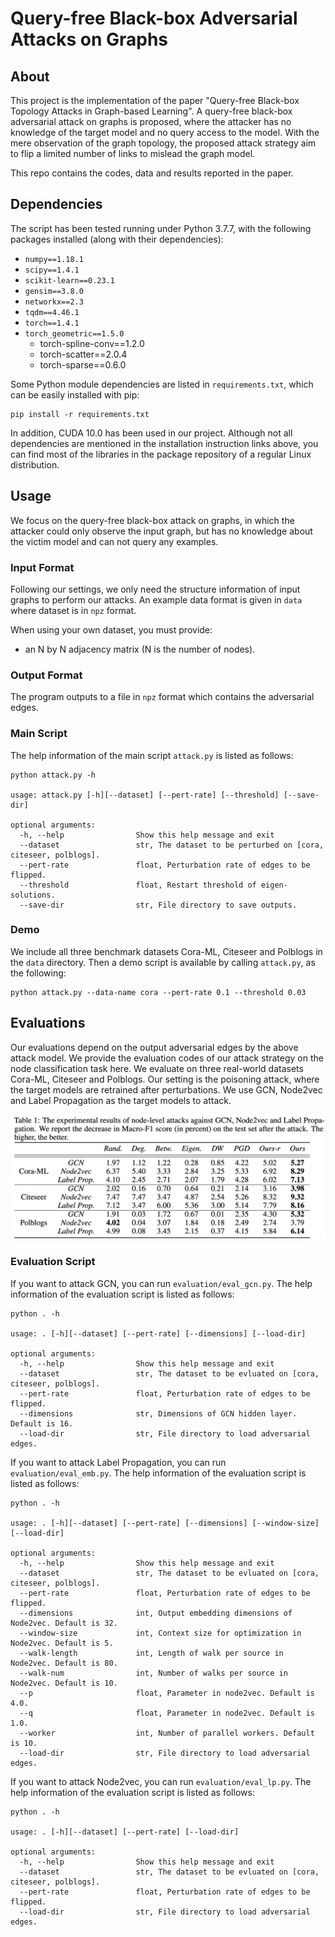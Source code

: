 Query-free Black-box Adversarial Attacks on Graphs
===============================================================================

About
-----

This project is the implementation of the paper "Query-free Black-box Topology Attacks in Graph-based Learning".
A query-free black-box adversarial attack on graphs is proposed, where the attacker has no knowledge of the target model and no query access to the model. With the mere observation of the graph topology, the proposed attack strategy aim to flip a limited number of links to mislead the graph model.

This repo contains the codes, data and results reported in the paper.

Dependencies
-----

The script has been tested running under Python 3.7.7, with the following packages installed (along with their dependencies):

- `numpy==1.18.1`
- `scipy==1.4.1`
- `scikit-learn==0.23.1`
- `gensim==3.8.0`
- `networkx==2.3`
- `tqdm==4.46.1`
- `torch==1.4.1`
- `torch_geometric==1.5.0`
  - torch-spline-conv==1.2.0
  - torch-scatter==2.0.4
  - torch-sparse==0.6.0

Some Python module dependencies are listed in `requirements.txt`, which can be easily installed with pip:

```
pip install -r requirements.txt
```

In addition, CUDA 10.0 has been used in our project. Although not all dependencies are mentioned in the installation instruction links above, you can find most of the libraries in the package repository of a regular Linux distribution.


Usage
-----
We focus on the query-free black-box attack on graphs, in which the attacker could only observe the input graph, but has no knowledge about the victim model and can not query any examples.

### Input Format
Following our settings, we only need the structure information of input graphs to perform our attacks.
An example data format is given in ```data``` where dataset is in ```npz``` format.

When using your own dataset, you must provide:

* an N by N adjacency matrix (N is the number of nodes).

### Output Format
The program outputs to a file in ```npz``` format which contains the adversarial edges.

### Main Script
The help information of the main script ```attack.py``` is listed as follows:

    python attack.py -h
    
    usage: attack.py [-h][--dataset] [--pert-rate] [--threshold] [--save-dir]
    
    optional arguments:
      -h, --help                Show this help message and exit
      --dataset                 str, The dataset to be perturbed on [cora, citeseer, polblogs].
      --pert-rate               float, Perturbation rate of edges to be flipped.
      --threshold               float, Restart threshold of eigen-solutions.
      --save-dir                str, File directory to save outputs.
      
### Demo
We include all three benchmark datasets Cora-ML, Citeseer and Polblogs in the ```data``` directory.
Then a demo script is available by calling ```attack.py```, as the following:

    python attack.py --data-name cora --pert-rate 0.1 --threshold 0.03 
    
    
Evaluations
-----
Our evaluations depend on the output adversarial edges by the above attack model.
We provide the evaluation codes of our attack strategy on the node classification task here. 
We evaluate on three real-world datasets Cora-ML, Citeseer and Polblogs. 
Our setting is the poisoning attack, where the target models are retrained after perturbations.
We use GCN, Node2vec and Label Propagation as the target models to attack.

<div align=center><img width="600" src="https://github.com/anonymous-attack/query_free_graph_attack/raw/master/pics/node_level_attack.png"/></div>

<!--
We provide the evaluation codes of node-level attack and graph-level attack here. 

### Node-level Attack
For node-level attack, we perform our attack strategy to the node classification task. 
We evaluate on three real-world datasets Cora-ML, Citeseer and Polblogs. 
Our setting is the poisoning attack, where the target models are retrained after perturbations.
We use GCN, Node2vec and Label Propagation as the target models to attack.
If you want to attack GCN, you can run ```evaluation/eval_gcn.py```.
If you want to attack Node2vec, you can run ```evaluation/eval_emb.py```.
If you want to attack Label Propagation, you can run ```evaluation/eval_lp.py```.
     
### Graph-level Attack
For graph-level attack, we perform our attack strategy to the graph classification task. 
We evaluate on two protein datasets: Enzymes and Proteins. 
We use GIN and Diffpool as our target models to attack.
If you want to attack GIN, you can run ```evaluation/eval_gin.py```.
If you want to attack Diffpool, you can run ```evaluation/eval_diffpool.py```.
-->

### Evaluation Script

If you want to attack GCN, you can run ```evaluation/eval_gcn.py```.
The help information of the evaluation script is listed as follows:

    python . -h
    
    usage: . [-h][--dataset] [--pert-rate] [--dimensions] [--load-dir]
    
    optional arguments:
      -h, --help                Show this help message and exit
      --dataset                 str, The dataset to be evluated on [cora, citeseer, polblogs].
      --pert-rate               float, Perturbation rate of edges to be flipped.
      --dimensions              str, Dimensions of GCN hidden layer. Default is 16.
      --load-dir                str, File directory to load adversarial edges.
       
       
If you want to attack Label Propagation, you can run ```evaluation/eval_emb.py```.
The help information of the evaluation script is listed as follows:

    python . -h
    
    usage: . [-h][--dataset] [--pert-rate] [--dimensions] [--window-size] [--load-dir]
    
    optional arguments:
      -h, --help                Show this help message and exit
      --dataset                 str, The dataset to be evluated on [cora, citeseer, polblogs].
      --pert-rate               float, Perturbation rate of edges to be flipped.
      --dimensions              int, Output embedding dimensions of Node2vec. Default is 32.
      --window-size             int, Context size for optimization in Node2vec. Default is 5.
      --walk-length             int, Length of walk per source in Node2vec. Default is 80.
      --walk-num                int, Number of walks per source in Node2vec. Default is 10.
      --p                       float, Parameter in node2vec. Default is 4.0.
      --q                       float, Parameter in node2vec. Default is 1.0.
      --worker                  int, Number of parallel workers. Default is 10.
      --load-dir                str, File directory to load adversarial edges.
      
If you want to attack Node2vec, you can run ```evaluation/eval_lp.py```.
The help information of the evaluation script is listed as follows:

    python . -h
    
    usage: . [-h][--dataset] [--pert-rate] [--load-dir]
    
    optional arguments:
      -h, --help                Show this help message and exit
      --dataset                 str, The dataset to be evluated on [cora, citeseer, polblogs].
      --pert-rate               float, Perturbation rate of edges to be flipped.
      --load-dir                str, File directory to load adversarial edges.
